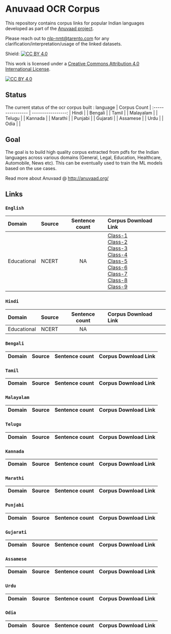 # Anuvaad OCR Corpus
This repository contains corpus links for popular Indian languages developed as part of the [Anuvaad project](http://anuvaad.org).
>
Please reach out to nlp-nmt@tarento.com for any clarification/interpretation/usage of the linked datasets.


Shield: [![CC BY 4.0][cc-by-shield]][cc-by]

This work is licensed under a
[Creative Commons Attribution 4.0 International License][cc-by].

[![CC BY 4.0][cc-by-image]][cc-by]

[cc-by]: http://creativecommons.org/licenses/by/4.0/
[cc-by-image]: https://i.creativecommons.org/l/by/4.0/88x31.png
[cc-by-shield]: https://img.shields.io/badge/License-CC%20BY%204.0-lightgrey.svg

## Status
The current status of the ocr corpus built :
language | Corpus Count  |
:---------------- | -----------------: |
Hindi     | | 
Bengali   | |
Tamil     | |
Malayalam | |
Telugu    | |
Kannada   | |
Marathi   | |
Punjabi   | |
Gujarati  | |
Assamese  | |
Urdu      | |
Odia      | |



## Goal
The goal is to build high quality corpus extracted from pdfs for the Indian languages across various domains (General, Legal, Education, Healthcare, Automobile, News etc).
This can be eventually used to train the ML models based on the use cases.
>
Read more about Anuvaad @ http://anuvaad.org/
>
[//]: # "Comment The code for building the below mentioned datasets are available under https://github.com/project-anuvaad/anuvaad-corpus-tools"
>
>
## Links
###  `English`

Domain | Source | Sentence count | Corpus Download Link |
:--- |:--- | :---: | :--- |
Educational |NCERT | NA  |[Class-1](https://anuvaad-parallel-corpus.s3-us-west-2.amazonaws.com/NCERT_Class-1_English.zip)<br>[Class-2](https://anuvaad-parallel-corpus.s3-us-west-2.amazonaws.com/NCERT_Class-2_English.zip) <br>[Class-3](https://anuvaad-parallel-corpus.s3-us-west-2.amazonaws.com/NCERT_Class-3_English.zip)<br>[Class-4](https://anuvaad-parallel-corpus.s3-us-west-2.amazonaws.com/NCERT_Class-4_English.zip)<br>[Class-5](https://anuvaad-parallel-corpus.s3-us-west-2.amazonaws.com/NCERT_Class-5_English.zip) <br>[Class-6](https://anuvaad-parallel-corpus.s3-us-west-2.amazonaws.com/NCERT_Class-6_English.zip) <br>[Class-7](https://anuvaad-parallel-corpus.s3-us-west-2.amazonaws.com/NCERT_Class-7_English.zip) <br>[Class-8](https://anuvaad-parallel-corpus.s3-us-west-2.amazonaws.com/NCERT_Class-8_English.zip) <br>[Class-9](https://anuvaad-parallel-corpus.s3-us-west-2.amazonaws.com/NCERT_Class-9_English.zip) 





###  `Hindi`

Domain | Source | Sentence count | Corpus Download Link |
:--- |:--- | :---: | :--- |
Educational |NCERT | NA  | |


### `Bengali`

Domain | Source | Sentence count | Corpus Download Link |
:--- |:--- | :---: | :--- |


### `Tamil`

Domain | Source | Sentence count | Corpus Download Link |
:--- |:--- | :---: | :--- |


### `Malayalam`

Domain | Source | Sentence count | Corpus Download Link |
:--- |:--- | :---: | :--- |


### `Telugu`

Domain | Source | Sentence count | Corpus Download Link |
:--- |:--- | :---: | :--- |


### `Kannada`

Domain | Source | Sentence count | Corpus Download Link |
:--- |:--- | :---: | :--- |


### `Marathi`

Domain | Source | Sentence count | Corpus Download Link |
:--- |:--- | :---: | :--- |


### `Punjabi`

Domain | Source | Sentence count | Corpus Download Link |
:--- |:--- | :---: | :--- |


### `Gujarati`

Domain | Source | Sentence count | Corpus Download Link |
:--- |:--- | :---: | :--- |


### `Assamese`

Domain | Source | Sentence count | Corpus Download Link |
:--- |:--- | :---: | :--- |


### `Urdu`

Domain | Source | Sentence count | Corpus Download Link |
:--- |:--- | :---: | :--- |


### `Odia`

Domain | Source | Sentence count | Corpus Download Link |
:--- |:--- | :---: | :--- |
